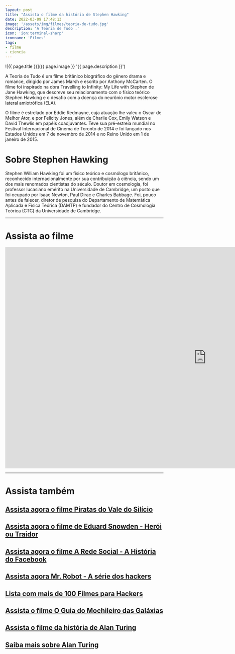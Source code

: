 ```yaml
---
layout: post
title: "Assista o filme da história de Stephen Hawking"
date: 2022-03-09 17:48:13
image: '/assets/img/filmes/teoria-de-tudo.jpg'
description: 'A Teoria de Tudo .'
icon: 'ion:terminal-sharp'
iconname: 'Filmes'
tags:
- filme
- ciencia
---
```


![{{ page.title }}]({{ page.image }} '{{ page.description }}')


A Teoria de Tudo é um filme britânico biográfico do gênero drama e romance, dirigido por James Marsh e escrito por Anthony McCarten. O filme foi inspirado na obra Travelling to Infinity: My Life with Stephen de Jane Hawking, que descreve seu relacionamento com o físico teórico Stephen Hawking e o desafio com a doença do neurônio motor esclerose lateral amiotrófica (ELA).

O filme é estrelado por Eddie Redmayne, cuja atuação lhe valeu o Oscar de Melhor Ator, e por Felicity Jones, além de Charlie Cox, Emily Watson e David Thewlis em papéis coadjuvantes. Teve sua pré-estreia mundial no Festival Internacional de Cinema de Toronto de 2014 e foi lançado nos Estados Unidos em 7 de novembro de 2014 e no Reino Unido em 1 de janeiro de 2015.

# Sobre Stephen Hawking
Stephen William Hawking foi um físico teórico e cosmólogo britânico, reconhecido internacionalmente por sua contribuição à ciência, sendo um dos mais renomados cientistas do século. Doutor em cosmologia, foi professor lucasiano emérito na Universidade de Cambridge, um posto que foi ocupado por Isaac Newton, Paul Dirac e Charles Babbage. Foi, pouco antes de falecer, diretor de pesquisa do Departamento de Matemática Aplicada e Física Teórica (DAMTP) e fundador do Centro de Cosmologia Teórica (CTC) da Universidade de Cambridge.


---

# Assista ao filme

<iframe width="1280" height="704" src="https://www.youtube.com/embed/UL2vJv8d2XQ" title="YouTube video player" frameborder="0" allow="accelerometer; autoplay; clipboard-write; encrypted-media; gyroscope; picture-in-picture" allowfullscreen></iframe>

---

# Assista também
## [Assista agora o filme Piratas do Vale do Silício](https://terminalroot.com.br/2019/08/assista-agora-o-filme-piratas-do-vale-do-silicio.html)
## [Assista agora o filme de Eduard Snowden - Herói ou Traidor](https://terminalroot.com.br/2019/07/assista-o-filme-de-eduard-snowden-completo.html)
## [Assista agora o filme A Rede Social - A História do Facebook](https://terminalroot.com.br/2019/08/assista-agora-o-filme-a-rede-social-a-historia-do-facebook.html)
## [Assista agora Mr. Robot - A série dos hackers](https://terminalroot.com.br/2020/06/assista-agora-mr-robot-a-serie-dos-hackers.html)
## [Lista com mais de 100 Filmes para Hackers](https://terminalroot.com.br/2021/04/lista-com-mais-de-10-filmes-para-hackers.html)
## [Assista o filme O Guia do Mochileiro das Galáxias](https://terminalroot.com.br/2022/02/assista-o-filme-o-guia-do-mochileiro-das-galaxias.html)
## [Assista o filme da história de Alan Turing](https://terminalroot.com.br/2022/03/assista-o-filme-da-historia-de-alan-turing.html)
## [Saiba mais sobre Alan Turing](https://pt.wikipedia.org/wiki/Alan_Turing)


